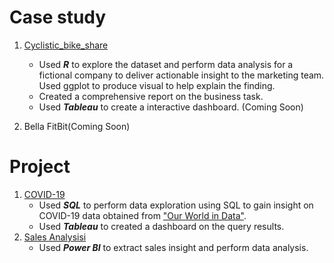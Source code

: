# Case study
1. [Cyclistic_bike_share](https://github.com/Edwin-Tun/Portfolio_Project/tree/main/Case%20Study/Cyclistic_bike_share)
    * Used _**R**_ to explore the dataset and perform data analysis for a fictional company to deliver actionable insight to the marketing team. Used ggplot to produce visual to help explain the finding. 
    * Created a comprehensive report on the business task.
    * Used _**Tableau**_ to create a interactive dashboard. (Coming Soon)

2. Bella FitBit(Coming Soon)

# Project

1. [COVID-19](https://github.com/Edwin-Tun/Portfolio_Project/tree/main/Project/COVID-19)
    * Used _**SQL**_ to perform data exploration using SQL to gain insight on COVID-19 data obtained from ["Our World in Data"](https://ourworldindata.org/covid-deaths).
    * Used _**Tableau**_ to created a dashboard on the query results.
4. [Sales Analysisi](https://github.com/Edwin-Tun/Portfolio_Project/tree/main/Project/sales_analysisi_PowerBI)
    * Used _**Power BI**_ to extract sales insight and perform data analysis.

